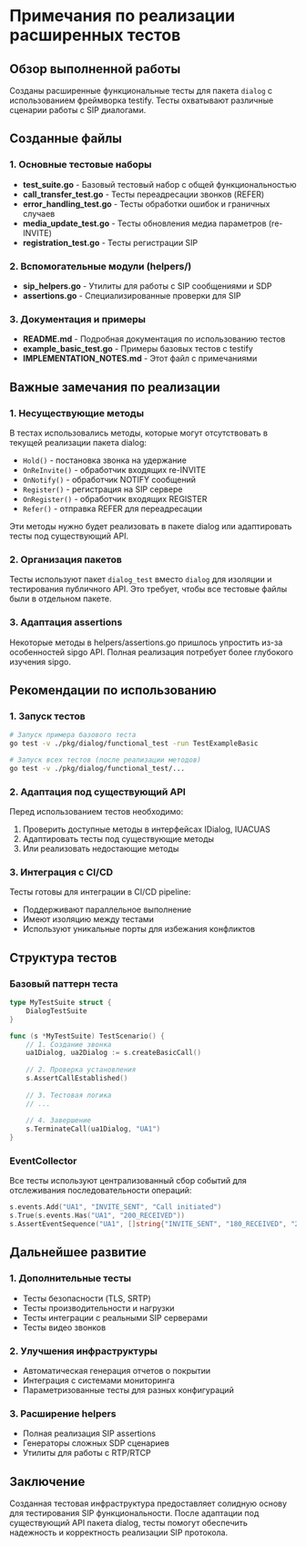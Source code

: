 # Примечания по реализации расширенных тестов

## Обзор выполненной работы

Созданы расширенные функциональные тесты для пакета `dialog` с использованием фреймворка testify. Тесты охватывают различные сценарии работы с SIP диалогами.

## Созданные файлы

### 1. Основные тестовые наборы
- **test_suite.go** - Базовый тестовый набор с общей функциональностью
- **call_transfer_test.go** - Тесты переадресации звонков (REFER)
- **error_handling_test.go** - Тесты обработки ошибок и граничных случаев
- **media_update_test.go** - Тесты обновления медиа параметров (re-INVITE)
- **registration_test.go** - Тесты регистрации SIP

### 2. Вспомогательные модули (helpers/)
- **sip_helpers.go** - Утилиты для работы с SIP сообщениями и SDP
- **assertions.go** - Специализированные проверки для SIP

### 3. Документация и примеры
- **README.md** - Подробная документация по использованию тестов
- **example_basic_test.go** - Примеры базовых тестов с testify
- **IMPLEMENTATION_NOTES.md** - Этот файл с примечаниями

## Важные замечания по реализации

### 1. Несуществующие методы
В тестах использовались методы, которые могут отсутствовать в текущей реализации пакета dialog:
- `Hold()` - постановка звонка на удержание
- `OnReInvite()` - обработчик входящих re-INVITE
- `OnNotify()` - обработчик NOTIFY сообщений  
- `Register()` - регистрация на SIP сервере
- `OnRegister()` - обработчик входящих REGISTER
- `Refer()` - отправка REFER для переадресации

Эти методы нужно будет реализовать в пакете dialog или адаптировать тесты под существующий API.

### 2. Организация пакетов
Тесты используют пакет `dialog_test` вместо `dialog` для изоляции и тестирования публичного API. Это требует, чтобы все тестовые файлы были в отдельном пакете.

### 3. Адаптация assertions
Некоторые методы в helpers/assertions.go пришлось упростить из-за особенностей sipgo API. Полная реализация потребует более глубокого изучения sipgo.

## Рекомендации по использованию

### 1. Запуск тестов
```bash
# Запуск примера базового теста
go test -v ./pkg/dialog/functional_test -run TestExampleBasic

# Запуск всех тестов (после реализации методов)
go test -v ./pkg/dialog/functional_test/...
```

### 2. Адаптация под существующий API
Перед использованием тестов необходимо:
1. Проверить доступные методы в интерфейсах IDialog, IUACUAS
2. Адаптировать тесты под существующие методы
3. Или реализовать недостающие методы

### 3. Интеграция с CI/CD
Тесты готовы для интеграции в CI/CD pipeline:
- Поддерживают параллельное выполнение
- Имеют изоляцию между тестами
- Используют уникальные порты для избежания конфликтов

## Структура тестов

### Базовый паттерн теста
```go
type MyTestSuite struct {
    DialogTestSuite
}

func (s *MyTestSuite) TestScenario() {
    // 1. Создание звонка
    ua1Dialog, ua2Dialog := s.createBasicCall()
    
    // 2. Проверка установления
    s.AssertCallEstablished()
    
    // 3. Тестовая логика
    // ...
    
    // 4. Завершение
    s.TerminateCall(ua1Dialog, "UA1")
}
```

### EventCollector
Все тесты используют централизованный сбор событий для отслеживания последовательности операций:
```go
s.events.Add("UA1", "INVITE_SENT", "Call initiated")
s.True(s.events.Has("UA1", "200_RECEIVED"))
s.AssertEventSequence("UA1", []string{"INVITE_SENT", "180_RECEIVED", "200_RECEIVED"})
```

## Дальнейшее развитие

### 1. Дополнительные тесты
- Тесты безопасности (TLS, SRTP)
- Тесты производительности и нагрузки
- Тесты интеграции с реальными SIP серверами
- Тесты видео звонков

### 2. Улучшения инфраструктуры
- Автоматическая генерация отчетов о покрытии
- Интеграция с системами мониторинга
- Параметризованные тесты для разных конфигураций

### 3. Расширение helpers
- Полная реализация SIP assertions
- Генераторы сложных SDP сценариев
- Утилиты для работы с RTP/RTCP

## Заключение

Созданная тестовая инфраструктура предоставляет солидную основу для тестирования SIP функциональности. После адаптации под существующий API пакета dialog, тесты помогут обеспечить надежность и корректность реализации SIP протокола.
